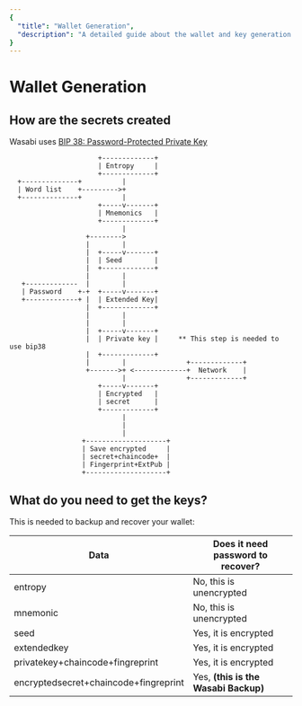 ```yaml
---
{
  "title": "Wallet Generation",
  "description": "A detailed guide about the wallet and key generation in Wasabi. This is the Wasabi documentation, an archive of knowledge about the open-source, non-custodial and privacy-focused Bitcoin wallet for desktop."
}
---
```


# Wallet Generation

## How are the secrets created

Wasabi uses [BIP 38: Password-Protected Private Key](https://github.com/bitcoin/bips/blob/master/bip-0038.mediawiki)

```
                      +-------------+
                      | Entropy     |
                      +-------------+
  +--------------+          |
  | Word list    +--------->+
  +--------------+          |
                      +-----v-------+
                      | Mnemonics   |
                      +-------------+
                            |
                   +-------->
                   |        |
                   |  +-----v-------+
                   |  | Seed        |
                   |  +-------------+
                   |        |
   +-------------  |        |
   | Password    +-+  +-----v-------+
   +-------------+ |  | Extended Key|
                   |  +-------------+
                   |        |
                   |        |
                   |  +-----v-------+
                   |  | Private key |     ** This step is needed to use bip38
                   |  +-------------+
                   |        |               +-------------+
                   +------->+ <-------------+  Network    |
                            |               +-------------+
                      +-----v-------+
                      | Encrypted   |
                      | secret      |
                      +-------------+
                            |
                            |
                            |
                  +--------------------+
                  | Save encrypted     |
                  | secret+chaincode+  |
                  | Fingerprint+ExtPub |
                  +--------------------+

```

## What do you need to get the keys?

This is needed to backup and recover your wallet:

| Data | Does it need password to recover? |
|----------------------|--------------------------------|
| entropy |  No, this is unencrypted |
| mnemonic | No, this is unencrypted |
| seed |  Yes, it is encrypted |
| extendedkey |  Yes, it is encrypted |
| privatekey+chaincode+fingreprint | Yes, it is encrypted |
| encryptedsecret+chaincode+fingreprint  | Yes, **(this is the Wasabi Backup)** |

